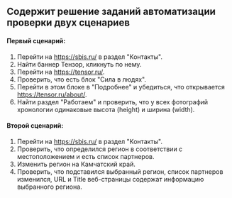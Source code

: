 ## Содержит решение заданий автоматизации проверки двух сценариев 

#### Первый сценарий:
1) Перейти на https://sbis.ru/ в раздел "Контакты".
2) Найти баннер Тензор, кликнуть по нему.
3) Перейти на https://tensor.ru/.
4) Проверить, что есть блок "Сила в людях".
5) Перейти в этом блоке в "Подробнее" и убедиться, что открывается https://tensor.ru/about/.
6) Найти раздел "Работаем" и проверить, что у всех фотографий хронологии одинаковые высота (height) и ширина (width).

#### Второй сценарий:
1) Перейти на https://sbis.ru/ в раздел "Контакты".
2) Проверить, что определился регион в соответствии с местоположением и есть список партнеров.
3) Изменить регион на Камчатский край.
4) Проверить, что подставился выбранный регион, список партнеров изменился, URL и Title веб-страницы содержат
информацию выбранного региона.
